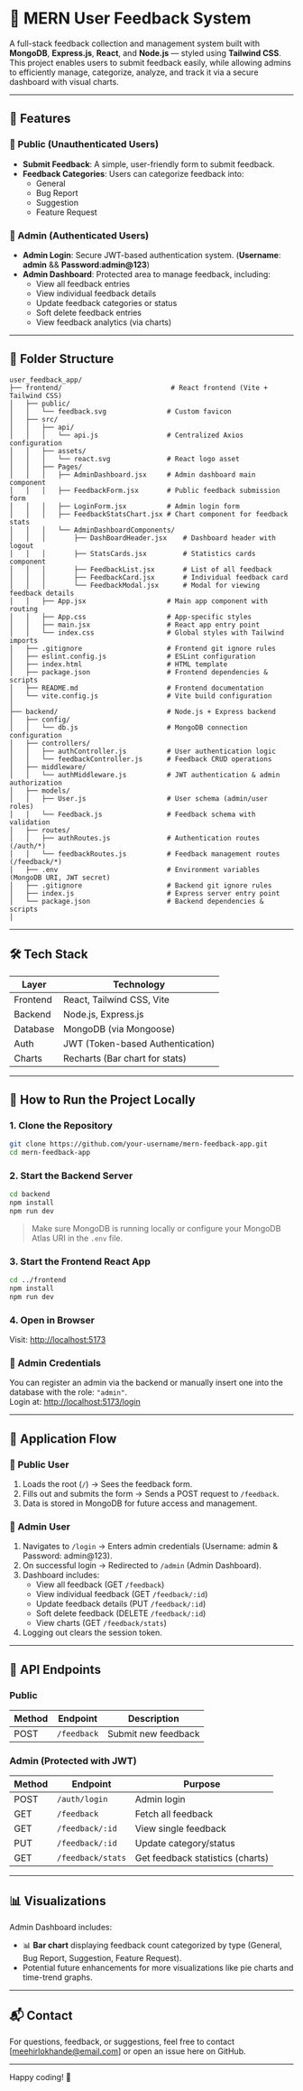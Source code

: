 # 📝 MERN User Feedback System

A full-stack feedback collection and management system built with **MongoDB**, **Express.js**, **React**, and **Node.js** — styled using **Tailwind CSS**. This project enables users to submit feedback easily, while allowing admins to efficiently manage, categorize, analyze, and track it via a secure dashboard with visual charts.

---

## 🚀 Features

### 🧑 Public (Unauthenticated Users)
- **Submit Feedback**: A simple, user-friendly form to submit feedback.
- **Feedback Categories**: Users can categorize feedback into:
  - General
  - Bug Report
  - Suggestion
  - Feature Request

### 🔐 Admin (Authenticated Users)
- **Admin Login**: Secure JWT-based authentication system. (**Username**: **admin**  &&  **Password**:**admin@123**)
- **Admin Dashboard**: Protected area to manage feedback, including:
  - View all feedback entries
  - View individual feedback details
  - Update feedback categories or status
  - Soft delete feedback entries
  - View feedback analytics (via charts)

---

## 📁 Folder Structure

```plaintext
user_feedback_app/
├── frontend/                           # React frontend (Vite + Tailwind CSS)
│   ├── public/
│   │   └── feedback.svg               # Custom favicon
│   ├── src/
│   │   ├── api/
│   │   │   └── api.js                 # Centralized Axios configuration
│   │   ├── assets/
│   │   │   └── react.svg              # React logo asset
│   │   ├── Pages/
│   │   │   ├── AdminDashboard.jsx     # Admin dashboard main component
│   │   │   ├── FeedbackForm.jsx       # Public feedback submission form
│   │   │   ├── LoginForm.jsx          # Admin login form
│   │   │   ├── FeedbackStatsChart.jsx # Chart component for feedback stats
│   │   │   └── AdminDashboardComponents/
│   │   │       ├── DashBoardHeader.jsx    # Dashboard header with logout
│   │   │       ├── StatsCards.jsx         # Statistics cards component
│   │   │       ├── FeedbackList.jsx       # List of all feedback
│   │   │       ├── FeedbackCard.jsx       # Individual feedback card
│   │   │       └── FeedbackModal.jsx      # Modal for viewing feedback details
│   │   ├── App.jsx                    # Main app component with routing
│   │   ├── App.css                    # App-specific styles
│   │   ├── main.jsx                   # React app entry point
│   │   └── index.css                  # Global styles with Tailwind imports
│   ├── .gitignore                     # Frontend git ignore rules
│   ├── eslint.config.js               # ESLint configuration
│   ├── index.html                     # HTML template
│   ├── package.json                   # Frontend dependencies & scripts
│   ├── README.md                      # Frontend documentation
│   └── vite.config.js                 # Vite build configuration
│
├── backend/                           # Node.js + Express backend
│   ├── config/
│   │   └── db.js                      # MongoDB connection configuration
│   ├── controllers/
│   │   ├── authController.js          # User authentication logic
│   │   └── feedbackController.js      # Feedback CRUD operations
│   ├── middleware/
│   │   └── authMiddleware.js          # JWT authentication & admin authorization
│   ├── models/
│   │   ├── User.js                    # User schema (admin/user roles)
│   │   └── Feedback.js                # Feedback schema with validation
│   ├── routes/
│   │   ├── authRoutes.js              # Authentication routes (/auth/*)
│   │   └── feedbackRoutes.js          # Feedback management routes (/feedback/*)
│   ├── .env                           # Environment variables (MongoDB URI, JWT secret)
│   ├── .gitignore                     # Backend git ignore rules
│   ├── index.js                       # Express server entry point
│   └── package.json                   # Backend dependencies & scripts
│

```

---

## 🛠️ Tech Stack

| Layer       | Technology                     |
|-------------|--------------------------------|
| Frontend    | React, Tailwind CSS, Vite      |
| Backend     | Node.js, Express.js            |
| Database    | MongoDB (via Mongoose)         |
| Auth        | JWT (Token-based Authentication) |
| Charts      | Recharts (Bar chart for stats) |

---

## 🔧 How to Run the Project Locally

### 1. Clone the Repository

```bash
git clone https://github.com/your-username/mern-feedback-app.git
cd mern-feedback-app
```

### 2. Start the Backend Server

```bash
cd backend
npm install
npm run dev
```

> Make sure MongoDB is running locally or configure your MongoDB Atlas URI in the `.env` file.

### 3. Start the Frontend React App

```bash
cd ../frontend
npm install
npm run dev
```

### 4. Open in Browser

Visit: [http://localhost:5173](http://localhost:5173)

### 🔐 Admin Credentials
You can register an admin via the backend or manually insert one into the database with the role: `"admin"`.  
Login at: [http://localhost:5173/login](http://localhost:5173/login)


---

## 🧭 Application Flow

### 🧑 Public User
1. Loads the root (`/`) → Sees the feedback form.
2. Fills out and submits the form → Sends a POST request to `/feedback`.
3. Data is stored in MongoDB for future access and management.

### 🔐 Admin User
1. Navigates to `/login` → Enters admin credentials (Username: admin  &  Password: admin@123).
2. On successful login → Redirected to `/admin` (Admin Dashboard).
3. Dashboard includes:
   - View all feedback (GET `/feedback`)
   - View individual feedback (GET `/feedback/:id`)
   - Update feedback details (PUT `/feedback/:id`)
   - Soft delete feedback (DELETE `/feedback/:id`)
   - View charts (GET `/feedback/stats`)
4. Logging out clears the session token.

---

## 🧱 API Endpoints

### Public

| Method | Endpoint        | Description          |
|--------|-----------------|----------------------|
| POST   | `/feedback`     | Submit new feedback  |

### Admin (Protected with JWT)

| Method | Endpoint        | Purpose              |
|--------|-----------------|----------------------|
| POST   | `/auth/login`   | Admin login          |
| GET    | `/feedback`     | Fetch all feedback   |
| GET    | `/feedback/:id` | View single feedback |
| PUT    | `/feedback/:id` | Update category/status |
| GET    | `/feedback/stats` | Get feedback statistics (charts) |

---

## 📊 Visualizations

Admin Dashboard includes:
- 📊 **Bar chart** displaying feedback count categorized by type (General, Bug Report, Suggestion, Feature Request).
- Potential future enhancements for more visualizations like pie charts and time-trend graphs.

---



## 📬 Contact

For questions, feedback, or suggestions, feel free to contact [meehirlokhande@email.com] or open an issue here on GitHub.

---

Happy coding! 🚀
